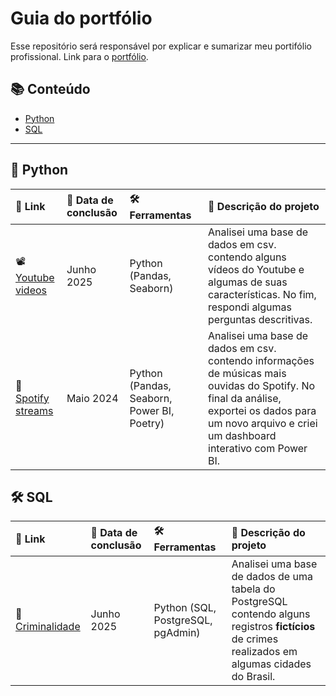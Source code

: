# Guia do portfólio
Esse repositório será responsável por explicar e sumarizar meu portifólio profissional. Link para o [portfólio](https://github.com/Dnklht/Portfolio).


## 📚 Conteúdo
- [Python](#python)
- [SQL](#sql)

---

## 🐍 Python

| 📎 Link | 📅 Data de conclusão | 🛠️ Ferramentas | 📝 Descrição do projeto |
|:----------------|:--------------------|:------------|:----------------------------|
| 📽️ [Youtube videos](https://github.com/Dnklht/Portifolio/tree/main/Python/Youtube%20videos%20project) | Junho 2025 | Python (Pandas, Seaborn) | Analisei uma base de dados em csv. contendo alguns vídeos do Youtube e algumas de suas características. No fim, respondi algumas perguntas descritivas. |
| 🎵 [Spotify streams](https://github.com/Dnklht/Portifolio/tree/main/Python/Spotify%20project) | Maio 2024 | Python (Pandas, Seaborn, Power BI, Poetry) | Analisei uma base de dados em csv. contendo informações de músicas mais ouvidas do Spotify. No final da análise, exportei os dados para um novo arquivo e criei um dashboard interativo com Power BI. |

## 🛠️ SQL

| 📎 Link | 📅 Data de conclusão | 🛠️ Ferramentas | 📝 Descrição do projeto |
|:----------------|:--------------------|:------------|:----------------------------|
| 🔫 [Criminalidade](https://github.com/Dnklht/Portifolio/tree/main/Python/Youtube%20videos%20project) | Junho 2025 | Python (SQL, PostgreSQL, pgAdmin) | Analisei uma base de dados de uma tabela do PostgreSQL contendo alguns registros **fictícios** de crimes realizados em algumas cidades do Brasil. |

